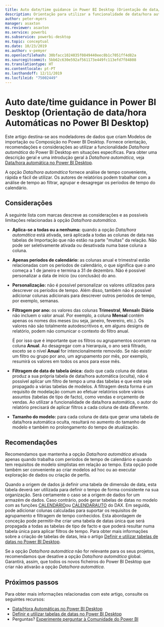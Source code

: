 ```yaml
---
title: Auto date/time guidance in Power BI Desktop (Orientação de data/hora Automáticas no Power BI Desktop)
description: Orientação para utilizar a funcionalidade de data/hora automática no Power BI Desktop.
author: peter-myers
manager: asaxton
ms.reviewer: asaxton
ms.service: powerbi
ms.subservice: powerbi-desktop
ms.topic: conceptual
ms.date: 10/23/2019
ms.author: v-pemyer
ms.openlocfilehash: 30bfacc1024035f0849440eec8b1c7051ff4d82a
ms.sourcegitcommit: 5bb62c630e592af561173e449fc113efd7f84808
ms.translationtype: HT
ms.contentlocale: pt-PT
ms.lasthandoff: 12/11/2019
ms.locfileid: "75002449"
---
```

# <a name="auto-datetime-guidance-in-power-bi-desktop"></a>Auto date/time guidance in Power BI Desktop (Orientação de data/hora Automáticas no Power BI Desktop)

Este artigo destina-se aos modeladores de dados que criam Modelos de importação ou Composição no Power BI Desktop. Fornece orientação, recomendações e considerações ao utilizar a funcionalidade _Data/hora automática_ do Power BI Desktop em situações específicas. Para obter uma descrição geral e uma introdução geral à _Data/hora automática_, veja [Data/hora automática no Power BI Desktop](../desktop-auto-date-time.md).

A opção _Data/hora automática_ fornece análise de tempo conveniente, rápida e fácil de utilizar. Os autores de relatórios podem trabalhar com a análise de tempo ao filtrar, agrupar e desagregar os períodos de tempo do calendário.

## <a name="considerations"></a>Considerações

A seguinte lista com marcas descreve as considerações e as possíveis limitações relacionadas à opção _Data/hora automática_.

- **Aplica-se a todas ou a nenhuma:** quando a opção _Data/hora automática_ está ativada, será aplicada a todas as colunas de data nas tabelas de Importação que não estão na parte &quot;muitas&quot; da relação. Não pode ser seletivamente ativada ou desativada numa base coluna a coluna.
- **Apenas períodos de calendário:** as colunas anual e trimestral estão relacionadas com os períodos de calendário, o que significa que o ano começa a 1 de janeiro e termina a 31 de dezembro. Não é possível personalizar a data de início (ou conclusão) do ano.
- **Personalização:** não é possível personalizar os valores utilizados para descrever os períodos de tempo. Além disso, também não é possível adicionar colunas adicionais para descrever outros períodos de tempo, por exemplo, semanas.
- **Filtragem por ano:** os valores das colunas **Trimestral**, **Mensal**e **Diário** não incluem o valor anual. Por exemplo, a coluna **Mensal** contém apenas os nomes dos meses (ou seja, janeiro, fevereiro, etc.). Os valores não são totalmente autodescritivos e, em alguns designs de relatório, podem não comunicar o contexto do filtro anual.

    É por isso que é importante que os filtros ou agrupamentos ocorram na coluna **Anual**. Ao desagregar com a hierarquia, o ano será filtrado, exceto se o nível **Anual** for intencionalmente removido. Se não existir um filtro ou grupo por ano, um agrupamento por mês, por exemplo, resumirá os valores em todos os anos para esse mês.
- **Filtragem de data de tabela única:** dado que cada coluna de datas produz a sua própria tabela de data/hora automática (oculta), não é possível aplicar um filtro de tempo a uma das tabelas e que este seja propagado a várias tabelas de modelos. A filtragem desta forma é um requisito de modelação comum ao efetuar relatórios sobre vários assuntos (tabelas de tipo de facto), como vendas e orçamento de vendas. Ao utilizar a funcionalidade de data/hora automática, o autor do relatório precisará de aplicar filtros a cada coluna de data diferente.
- **Tamanho do modelo:** para cada coluna de data que gerar uma tabela de data/hora automática oculta, resultará no aumento do tamanho de modelo e também no prolongamento do tempo de atualização.

## <a name="recommendations"></a>Recomendações

Recomendamos que mantenha a opção _Data/hora automática_ ativada apenas quando trabalha com períodos de tempo de calendário e quando tem requisitos de modelo simplistas em relação ao tempo. Esta opção pode também ser conveniente ao criar modelos ad hoc ou ao executar exploração de dados ou criação de perfis.

Quando a origem de dados já definir uma tabela de dimensão de data, esta tabela deverá ser utilizada para definir o tempo de forma consistente na sua organização. Será certamente o caso se a origem de dados for um armazém de dados. Caso contrário, pode gerar tabelas de datas no modelo com as funções [CALENDÁRIO](/dax/calendar-function-dax)ou [CALENDARAUTO](/dax/calendarauto-function-dax) do DAX. Em seguida, pode adicionar colunas calculadas para suportar os requisitos de agrupamento e filtragem de tempo conhecidos. Esta abordagem de conceção pode permitir-lhe criar uma tabela de datas única que será propagada a todas as tabelas de tipo de facto e que poderá resultar numa tabela única para aplicar filtros de tempo. Para obter mais informações sobre a criação de tabelas de datas, leia o artigo [Definir e utilizar tabelas de datas no Power BI Desktop](../desktop-date-tables.md).

Se a opção _Data/hora automática_ não for relevante para os seus projetos, recomendamos que desative a opção _Data/hora automática_ global. Garantirá, assim, que todos os novos ficheiros do Power BI Desktop que criar não ativarão a opção _Data/hora automática_.

## <a name="next-steps"></a>Próximos passos

Para obter mais informações relacionadas com este artigo, consulte os seguintes recursos:

- [Data/Hora Automáticas no Power BI Desktop](../desktop-auto-date-time.md)
- [Definir e utilizar tabelas de datas no Power BI Desktop](../desktop-date-tables.md)
- Perguntas? [Experimente perguntar à Comunidade do Power BI](https://community.powerbi.com/)
